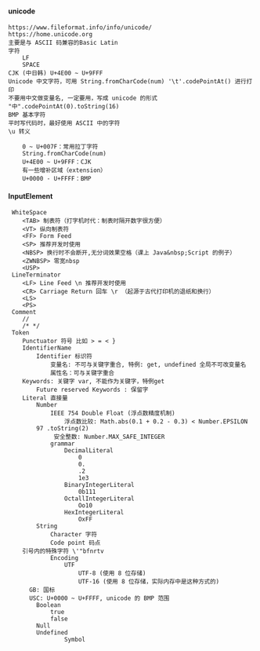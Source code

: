 #### unicode
	https://www.fileformat.info/info/unicode/
	https://home.unicode.org
	主要是与 ASCII 码兼容的Basic Latin
	字符
		LF
		SPACE
	CJK (中日韩) U+4E00 ~ U+9FFF
    Unicode 中文字符，可用 String.fromCharCode(num) '\t'.codePointAt() 进行打印
    不要用中文做变量名, 一定要用，写成 unicode 的形式
    "中".codePointAt(0).toString(16)
	BMP 基本字符
	平时写代码时，最好使用 ASCII 中的字符
	\u 转义
 	
	    0 ~ U+007F：常用拉丁字符
	    String.fromCharCode(num)
	    U+4E00 ~ U+9FFF：CJK 
	    有一些增补区域（extension）
	    U+0000 - U+FFFF：BMP
  
  
#### InputElement
	 WhiteSpace
		<TAB> 制表符（打字机时代：制表时隔开数字很方便）
		<VT> 纵向制表符
		<FF> Form Feed
		<SP> 推荐开发时使用
		<NBSP> 换行时不会断开,无分词效果空格（课上 Java&nbsp;Script 的例子）
		<ZWNBSP> 零宽nbsp
		<USP>
	 LineTerminator
		<LF> Line Feed \n 推荐开发时使用
		<CR> Carriage Return 回车 \r （起源于古代打印机的退纸和换行）
		<LS>
		<PS>
	 Comment
		//
		/* */
	 Token
		Punctuator 符号 比如 > = < }
		IdentifierName
			Identifier 标识符
				变量名: 不可与关键字重合, 特例: get, undefined 全局不可改变量名
				属性名：可与关键字重合
		Keywords: 关键字 var, 不能作为关键字，特例get 
			Future reserved Keywords : 保留字
		Literal 直接量
			Number
				IEEE 754 Double Float (浮点数精度机制)
				    浮点数比较: Math.abs(0.1 + 0.2 - 0.3) < Number.EPSILON
            97 .toString(2)
				 安全整数: Number.MAX_SAFE_INTEGER
				grammar
					DecimalLiteral
						0
						0.
						.2
						1e3
					BinaryIntegerLiteral
						0b111
					OctallIntegerLiteral
						Oo10
					HexIntegerLiteral
						OxFF
			String
				Character 字符
				Code point 码点
        引号内的特殊字符 \'"bfnrtv                                                     
				Encoding
					UTF
						UTF-8 (使用 8 位存储)
						UTF-16 (使用 8 位存储，实际内存中是这种方式的)
          GB: 国标
          USC: U+0000 ~ U+FFFF, unicode 的 BMP 范围                                                             
			Boolean
				true
				false
			Null
			Undefined
                    Symbol
